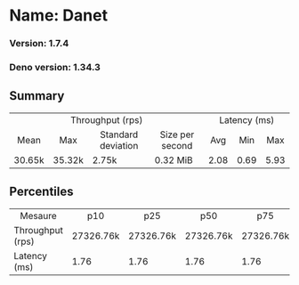 # Name: Danet 
  
  ### Version: 1.7.4
  ### Deno version: 1.34.3

## Summary
<table>
<tr>
    <td align="center" colspan="4">Throughput (rps)</td>
    <td align="center" colspan="3">Latency (ms)</td>
</tr>
<tr>
    <td align="center">Mean</td>
    <td align="center">Max</td>
    <td align="center">Standard deviation</td>
    <td align="center">Size per second</td>
    <td align="center">Avg</td>
    <td align="center">Min</td>
    <td align="center">Max</td>
</tr>
<tr>
    <td>30.65k</td>
    <td>35.32k</td>
    <td>2.75k</td>
    <td>0.32 MiB</td>
    <td>2.08</td>
    <td>0.69</td>
    <td>5.93</td>
</tr>
</table>

## Percentiles

<table>
<tr>
  <td align="center">Mesaure</td>
  <td align="center">p10</td>
  <td align="center">p25</td>
  <td align="center">p50</td>
  <td align="center">p75</td>
  <td align="center">p90</td>
  <td align="center">p95</td>
  <td align="center">p99</td>
</tr>
<tr>
  <td>Throughput (rps)</td>
  <td>27326.76k</td>
  <td>27326.76k</td>
  <td>27326.76k</td>
  <td>27326.76k</td>
  <td>33073.83k</td>
  <td>33374.14k</td>
  <td>35279.47k</td>
</tr>
<tr>
  <td>Latency (ms)</td>
  <td>1.76</td>
  <td>1.76</td>
  <td>1.76</td>
  <td>1.76</td>
  <td>2.63</td>
  <td>2.92</td>
  <td>3.56</td>
</tr>
</table>
